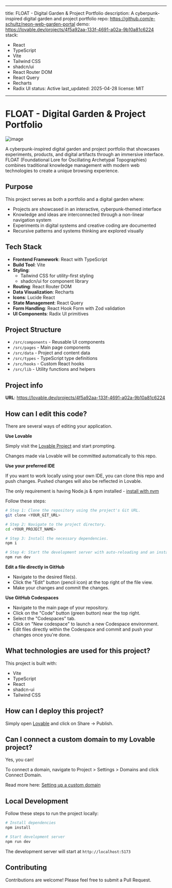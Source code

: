 
---
title: FLOAT - Digital Garden & Project Portfolio
description: A cyberpunk-inspired digital garden and project portfolio
repo: https://github.com/e-schultz/neon-web-garden-portal
demo: https://lovable.dev/projects/4f5a92aa-133f-4691-a02a-9b10a81c6224
stack:
  - React
  - TypeScript
  - Vite
  - Tailwind CSS
  - shadcn/ui
  - React Router DOM
  - React Query
  - Recharts
  - Radix UI
status: Active
last_updated: 2025-04-28
license: MIT
---

# FLOAT - Digital Garden & Project Portfolio

![image](https://github.com/user-attachments/assets/35a4105a-bc0c-4abb-993b-8c5a2d4a481e)


A cyberpunk-inspired digital garden and project portfolio that showcases experiments, products, and digital artifacts through an immersive interface. FLOAT (Foundational Lore for Oscillating Archetypal Topographies) combines traditional knowledge management with modern web technologies to create a unique browsing experience.

## Purpose

This project serves as both a portfolio and a digital garden where:
- Projects are showcased in an interactive, cyberpunk-themed interface
- Knowledge and ideas are interconnected through a non-linear navigation system
- Experiments in digital systems and creative coding are documented
- Recursive patterns and systems thinking are explored visually

## Tech Stack

- **Frontend Framework**: React with TypeScript
- **Build Tool**: Vite
- **Styling**: 
  - Tailwind CSS for utility-first styling
  - shadcn/ui for component library
- **Routing**: React Router DOM
- **Data Visualization**: Recharts
- **Icons**: Lucide React
- **State Management**: React Query
- **Form Handling**: React Hook Form with Zod validation
- **UI Components**: Radix UI primitives

## Project Structure

- `/src/components` - Reusable UI components
- `/src/pages` - Main page components
- `/src/data` - Project and content data
- `/src/types` - TypeScript type definitions
- `/src/hooks` - Custom React hooks
- `/src/lib` - Utility functions and helpers

## Project info

**URL**: https://lovable.dev/projects/4f5a92aa-133f-4691-a02a-9b10a81c6224

## How can I edit this code?

There are several ways of editing your application.

**Use Lovable**

Simply visit the [Lovable Project](https://lovable.dev/projects/4f5a92aa-133f-4691-a02a-9b10a81c6224) and start prompting.

Changes made via Lovable will be committed automatically to this repo.

**Use your preferred IDE**

If you want to work locally using your own IDE, you can clone this repo and push changes. Pushed changes will also be reflected in Lovable.

The only requirement is having Node.js & npm installed - [install with nvm](https://github.com/nvm-sh/nvm#installing-and-updating)

Follow these steps:

```sh
# Step 1: Clone the repository using the project's Git URL.
git clone <YOUR_GIT_URL>

# Step 2: Navigate to the project directory.
cd <YOUR_PROJECT_NAME>

# Step 3: Install the necessary dependencies.
npm i

# Step 4: Start the development server with auto-reloading and an instant preview.
npm run dev
```

**Edit a file directly in GitHub**

- Navigate to the desired file(s).
- Click the "Edit" button (pencil icon) at the top right of the file view.
- Make your changes and commit the changes.

**Use GitHub Codespaces**

- Navigate to the main page of your repository.
- Click on the "Code" button (green button) near the top right.
- Select the "Codespaces" tab.
- Click on "New codespace" to launch a new Codespace environment.
- Edit files directly within the Codespace and commit and push your changes once you're done.

## What technologies are used for this project?

This project is built with:

- Vite
- TypeScript
- React
- shadcn-ui
- Tailwind CSS

## How can I deploy this project?

Simply open [Lovable](https://lovable.dev/projects/4f5a92aa-133f-4691-a02a-9b10a81c6224) and click on Share -> Publish.

## Can I connect a custom domain to my Lovable project?

Yes, you can!

To connect a domain, navigate to Project > Settings > Domains and click Connect Domain.

Read more here: [Setting up a custom domain](https://docs.lovable.dev/tips-tricks/custom-domain#step-by-step-guide)

## Local Development

Follow these steps to run the project locally:

```sh
# Install dependencies
npm install

# Start development server
npm run dev
```

The development server will start at `http://localhost:5173`

## Contributing

Contributions are welcome! Please feel free to submit a Pull Request.
